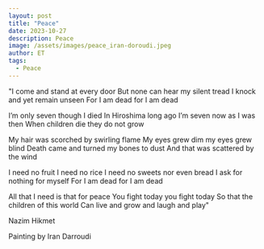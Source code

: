 ```yaml
---
layout: post
title: "Peace"
date: 2023-10-27
description: Peace
image: /assets/images/peace_iran-doroudi.jpeg
author: ET
tags:
  - Peace
---
```


"I come and stand at every door
But none can hear my silent tread
I knock and yet remain unseen
For I am dead for I am dead

I’m only seven though I died
In Hiroshima long ago
I’m seven now as I was then
When children die they do not grow

My hair was scorched by swirling flame
My eyes grew dim my eyes grew blind
Death came and turned my bones to dust
And that was scattered by the wind

I need no fruit I need no rice
I need no sweets nor even bread
I ask for nothing for myself
For I am dead for I am dead

All that I need is that for peace
You fight today you fight today
So that the children of this world
Can live and grow and laugh and play"

Nazim Hikmet

Painting by Iran Darroudi



